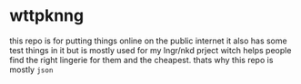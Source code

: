 # wttpknng

this repo is for putting things online on the public internet it also has some test things in it but is mostly used for my lngr/nkd prject witch helps people find the right lingerie for them and the cheapest. 
thats why this repo is mostly `json`
